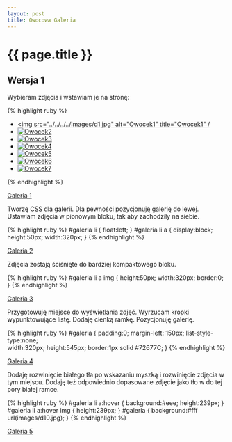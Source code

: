 ```yaml
---
layout: post
title: Owocowa Galeria
---
```


# {{ page.title }}
## Wersja 1

Wybieram zdjęcia i wstawiam je na stronę:

{% highlight ruby %} 
	<ul><li><a href="#nogo"> <img src="../../../../images/d1.jpg"
	 alt="Owocek1" title="Owocek1" /</a></li>
	<li><a href="#nogo"> <img src="../../../../images/d2.jpg"
	 alt="Owocek2" title="Owocek2" /></a></li>
	<li><a href="#nogo"> <img src="../../../../images/d3.jpg"
	 alt="Owocek3" title="Owocek3" /></a></li>
	<li><a href="#nogo"> <img src="../../../../images/d3.jpg" 
	alt="Owocek4" title="Owocek4" /></a></li>
	<li><a href="#nogo"> <img src="../../../../images/d5.jpg" 
	alt="Owocek5" title="Owocek5" /></a></li>
	<li><a href="#nogo"> <img src="../../../../images/d6.jpg" 
	alt="Owocek6" title="Owocek6" /></a></li>
	<li><a href="#nogo"> <img src="../../../../images/d7.jpg" 
	alt="Owocek7" title="Owocek7" /></a></li></ul>
{% endhighlight %}


<a href="../../../../strony/galeria1.html" title="Galeria wersja 1" >Galeria 1</a>

Tworzę CSS dla galerii.
Dla pewności pozycjonuję galerię do lewej. Ustawiam zdjęcia w pionowym bloku, tak aby zachodziły na siebie.

{% highlight ruby %} 
	#galeria li {
	float:left;
	}
	#galeria li a {
	display:block; 
	height:50px; 
	width:320px; 
	}
{% endhighlight %}


<a href="../../../../strony/galeria2.html" title="Galeria wersja 2" >Galeria 2</a>

Zdjęcia zostają ściśnięte do bardziej kompaktowego bloku.

{% highlight ruby %}
	#galeria li a img {
	height:50px;
	width:320px;
	border:0;
	}
{% endhighlight %}


<a href="../../../../strony/galeria3.html" title="Galeria wersja 3" >Galeria 3</a>

Przygotowuję miejsce do wyświetlania zdjęć. 
Wyrzucam kropki wypunktowujące listę. 
Dodaję cienką ramkę. 
Pozycjonuję galerię.

{% highlight ruby %} 
	#galeria {
  	padding:0; 
  	margin-left: 150px; 
  	list-style-type:none;  
  	width:320px; 
 	 height:545px; 
  	border:1px solid #72677C; 
  	}
{% endhighlight %}


<a href="../../../../strony/galeria4.html" title="Galeria wersja 4" >Galeria 4</a>

Dodaję rozwinięcie białego tła po wskazaniu myszką i rozwinięcie zdjęcia w tym miejscu.
Dodaję też odpowiednio dopasowane zdjęcie jako tło w do tej pory białej ramce.

{% highlight ruby %}
	#galeria li a:hover {
	background:#eee; 
	height:239px;
	}
	#galeria li a:hover img {
	height:239px;
	}
	#galeria {
	background:#fff url(images/d10.jpg);
  	}
{% endhighlight %}


<a href="../../../../strony/galeria5.html" title="Galeria wersja 5" >Galeria 5</a>

